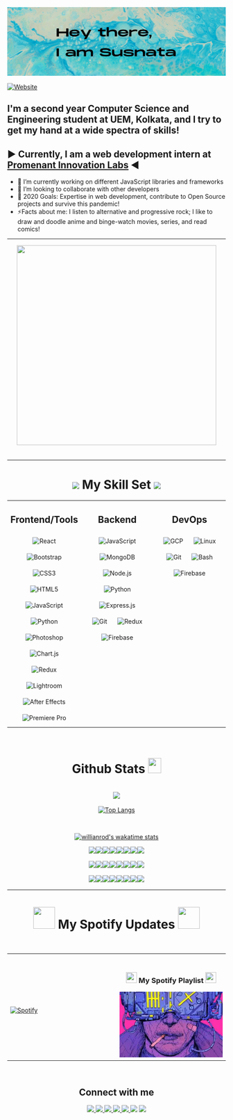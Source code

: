 <img src="github header.jpg">



[![Website](https://img.shields.io/website?label=Portfolio&style=for-the-badge&url=https%3A%2F%2Fsusnatagoswami.netlify.app/)](https://susnatagoswami.netlify.app/)

## I'm a second year Computer Science and Engineering student at UEM, Kolkata, and I try to get my hand at a wide spectra of skills!  

## ▶ Currently, I am a web development intern at [Promenant Innovation Labs](https://promenant.com/) ◀

- 🔭 I’m currently working on different JavaScript libraries and frameworks
- 🚀 I’m looking to collaborate with other developers
- 🥅 2020 Goals: Expertise in web development, contribute to Open Source projects and survive this pandemic!
- ⚡Facts about me: I listen to alternative and progressive rock; I like to draw and doodle anime and binge-watch movies, series, and read comics!


---
<div align="center">
<a href="https://drive.google.com/file/d/1yjVkJy7Ac5OdQ7HkYOkwAlGA8PTPiLk1/view?usp=sharing"> <img src="https://media.giphy.com/media/Sqlj82Xy4eZKSU9iVM/giphy.gif" width="460px" height="460px" target="_blank"></a>
</div>
<br />

---
 <div align="center">
 <h1> <b> <img src="https://media.giphy.com/media/2Ygy0khwewLgMSYM0t/giphy.gif" height="30px" width-"30px"> My Skill Set
 <img src="https://media.giphy.com/media/2Ygy0khwewLgMSYM0t/giphy.gif" height="30px" width-"30px"> </b> </h1>
  <div>
<table><tr>
 <td valign="top" width="33%">
 
<div align="center">
 <h2> <b> Frontend/Tools </b> </h2>
 </div>
<div align="center">  
<img style="margin: 10px" src="https://profilinator.rishav.dev/skills-assets/react-original-wordmark.svg" alt="React" height="50" />  
<img style="margin: 10px" src="https://profilinator.rishav.dev/skills-assets/bootstrap-plain.svg" alt="Bootstrap" height="50" />  
<img style="margin: 10px" src="https://profilinator.rishav.dev/skills-assets/css3-original-wordmark.svg" alt="CSS3" height="50" />  
<img style="margin: 10px" src="https://profilinator.rishav.dev/skills-assets/html5-original-wordmark.svg" alt="HTML5" height="50" />  
<img style="margin: 10px" src="https://profilinator.rishav.dev/skills-assets/javascript-original.svg" alt="JavaScript" height="50" />  
<img style="margin: 10px" src="https://profilinator.rishav.dev/skills-assets/python-original.svg" alt="Python" height="50" />  
<img style="margin: 10px" src="https://profilinator.rishav.dev/skills-assets/photoshop-plain.svg" alt="Photoshop" height="50" />  
<img style="margin: 10px" src="https://profilinator.rishav.dev/skills-assets/logo-title.svg" alt="Chart.js" height="50" />  
<img style="margin: 10px" src="https://profilinator.rishav.dev/skills-assets/redux-original.svg" alt="Redux" height="50" />    
<img style="margin: 10px" src="https://profilinator.rishav.dev/skills-assets/lightroom.png" alt="Lightroom" height="50" />  
<img style="margin: 10px" src="https://profilinator.rishav.dev/skills-assets/aftereffects.png" alt="After Effects" height="50" />  
<img style="margin: 10px" src="https://profilinator.rishav.dev/skills-assets/adobepremierepro.png" alt="Premiere Pro" height="50" />  
</div></td><td valign="top" width="33%">

<div align="center">
 <h2> <b>Backend</b> </h2>
 </div>
<div align="center">  
<div align="center">  
<img style="margin: 10px" src="https://profilinator.rishav.dev/skills-assets/javascript-original.svg" alt="JavaScript" height="50" />  
<img style="margin: 10px" src="https://profilinator.rishav.dev/skills-assets/mongodb-original-wordmark.svg" alt="MongoDB" height="50" />  
<img style="margin: 10px" src="https://profilinator.rishav.dev/skills-assets/nodejs-original-wordmark.svg" alt="Node.js" height="50" />  
<img style="margin: 10px" src="https://profilinator.rishav.dev/skills-assets/python-original.svg" alt="Python" height="50" />  
<img style="margin: 10px" src="https://profilinator.rishav.dev/skills-assets/express-original-wordmark.svg" alt="Express.js" height="50" />  
<img style="margin: 10px" src="https://profilinator.rishav.dev/skills-assets/git-scm-icon.svg" alt="Git" height="50" />  
<img style="margin: 10px" src="https://profilinator.rishav.dev/skills-assets/redux-original.svg" alt="Redux" height="50" />  
<img style="margin: 10px" src="https://profilinator.rishav.dev/skills-assets/firebase.png" alt="Firebase" height="50" />  
</div></td><td valign="top" width="33%">

<div align="center">
 <h2> <b> DevOps </b> </h2>
 </div>
<div align="center">  

<img style="margin: 10px" src="https://profilinator.rishav.dev/skills-assets/google_cloud-icon.svg" alt="GCP" height="50" />  
<img style="margin: 10px" src="https://profilinator.rishav.dev/skills-assets/linux-original.svg" alt="Linux" height="50" />  
<img style="margin: 10px" src="https://profilinator.rishav.dev/skills-assets/git-scm-icon.svg" alt="Git" height="50" />  
<img style="margin: 10px" src="https://profilinator.rishav.dev/skills-assets/gnu_bash-icon.svg" alt="Bash" height="50" />  
<img style="margin: 10px" src="https://profilinator.rishav.dev/skills-assets/firebase.png" alt="Firebase" height="50" />  
</div></td></tr></table>  

<br/>  









<h1> <b>Github Stats <img src="https://media.giphy.com/media/cj87CxfRtrUifF3Ryk/giphy.gif" width="30px" height="35px"></b> </h1>
 



<br />


<!-- stats A++ -->

<img src="https://github-readme-stats-mu-dusky.vercel.app/api?username=proghead00&show_icons=true&theme=highcontrast&count_private=true&include_all_commits=true" />

<!--NEW top lang
<a href="https://github.com/proghead00/proghead00">
  <img align="center" src="https://github-readme-stats-mu-dusky.vercel.app/api/top-langs/?username=proghead00&title_color=ffffff&text_color=c9cacc&icon_color=2bbc8a&bg_color=1d1f21" />
</a>-->


<!--<a href="https://gitstats.me/proghead00">
  <img align="center" src="https://github-readme-stats-mu-dusky.vercel.app/api/top-langs/?username=proghead00&layout=compact&langs_count=8&theme=great-gatsby&line_height=27" />
</a>
-->




<br>

 [![Top Langs](https://github-readme-stats-mu-dusky.vercel.app/api/top-langs/?username=proghead00&layout=compact&langs_count=8&theme=great-gatsby)](https://gitstats.me/proghead00) 

<br >



[![willianrod's wakatime stats](https://github-readme-stats.vercel.app/api/wakatime?username=proghead00&theme=chartreuse-dark)](https://wakatime.com/@proghead00)


[![](https://sourcerer.io/fame/proghead00/proghead00/Aiden-AI-News-App/images/0)](https://sourcerer.io/fame/proghead00/proghead00/Aiden-AI-News-App/links/0)[![](https://sourcerer.io/fame/proghead00/proghead00/Aiden-AI-News-App/images/1)](https://sourcerer.io/fame/proghead00/proghead00/Aiden-AI-News-App/links/1)[![](https://sourcerer.io/fame/proghead00/proghead00/Aiden-AI-News-App/images/2)](https://sourcerer.io/fame/proghead00/proghead00/Aiden-AI-News-App/links/2)[![](https://sourcerer.io/fame/proghead00/proghead00/Aiden-AI-News-App/images/3)](https://sourcerer.io/fame/proghead00/proghead00/Aiden-AI-News-App/links/3)[![](https://sourcerer.io/fame/proghead00/proghead00/Aiden-AI-News-App/images/4)](https://sourcerer.io/fame/proghead00/proghead00/Aiden-AI-News-App/links/4)[![](https://sourcerer.io/fame/proghead00/proghead00/Aiden-AI-News-App/images/5)](https://sourcerer.io/fame/proghead00/proghead00/Aiden-AI-News-App/links/5)[![](https://sourcerer.io/fame/proghead00/proghead00/Aiden-AI-News-App/images/6)](https://sourcerer.io/fame/proghead00/proghead00/Aiden-AI-News-App/links/6)[![](https://sourcerer.io/fame/proghead00/proghead00/Aiden-AI-News-App/images/7)](https://sourcerer.io/fame/proghead00/proghead00/Aiden-AI-News-App/links/7)



[![](https://sourcerer.io/fame/proghead00/proghead00/Amazon-Rebuild-Full-E-Commerce/images/0)](https://sourcerer.io/fame/proghead00/proghead00/Amazon-Rebuild-Full-E-Commerce/links/0)[![](https://sourcerer.io/fame/proghead00/proghead00/Amazon-Rebuild-Full-E-Commerce/images/1)](https://sourcerer.io/fame/proghead00/proghead00/Amazon-Rebuild-Full-E-Commerce/links/1)[![](https://sourcerer.io/fame/proghead00/proghead00/Amazon-Rebuild-Full-E-Commerce/images/2)](https://sourcerer.io/fame/proghead00/proghead00/Amazon-Rebuild-Full-E-Commerce/links/2)[![](https://sourcerer.io/fame/proghead00/proghead00/Amazon-Rebuild-Full-E-Commerce/images/3)](https://sourcerer.io/fame/proghead00/proghead00/Amazon-Rebuild-Full-E-Commerce/links/3)[![](https://sourcerer.io/fame/proghead00/proghead00/Amazon-Rebuild-Full-E-Commerce/images/4)](https://sourcerer.io/fame/proghead00/proghead00/Amazon-Rebuild-Full-E-Commerce/links/4)[![](https://sourcerer.io/fame/proghead00/proghead00/Amazon-Rebuild-Full-E-Commerce/images/5)](https://sourcerer.io/fame/proghead00/proghead00/Amazon-Rebuild-Full-E-Commerce/links/5)[![](https://sourcerer.io/fame/proghead00/proghead00/Amazon-Rebuild-Full-E-Commerce/images/6)](https://sourcerer.io/fame/proghead00/proghead00/Amazon-Rebuild-Full-E-Commerce/links/6)[![](https://sourcerer.io/fame/proghead00/proghead00/Amazon-Rebuild-Full-E-Commerce/images/7)](https://sourcerer.io/fame/proghead00/proghead00/Amazon-Rebuild-Full-E-Commerce/links/7)



[![](https://sourcerer.io/fame/proghead00/proghead00/A-Star-Pathfinding-Algorithm/images/0)](https://sourcerer.io/fame/proghead00/proghead00/A-Star-Pathfinding-Algorithm/links/0)[![](https://sourcerer.io/fame/proghead00/proghead00/A-Star-Pathfinding-Algorithm/images/1)](https://sourcerer.io/fame/proghead00/proghead00/A-Star-Pathfinding-Algorithm/links/1)[![](https://sourcerer.io/fame/proghead00/proghead00/A-Star-Pathfinding-Algorithm/images/2)](https://sourcerer.io/fame/proghead00/proghead00/A-Star-Pathfinding-Algorithm/links/2)[![](https://sourcerer.io/fame/proghead00/proghead00/A-Star-Pathfinding-Algorithm/images/3)](https://sourcerer.io/fame/proghead00/proghead00/A-Star-Pathfinding-Algorithm/links/3)[![](https://sourcerer.io/fame/proghead00/proghead00/A-Star-Pathfinding-Algorithm/images/4)](https://sourcerer.io/fame/proghead00/proghead00/A-Star-Pathfinding-Algorithm/links/4)[![](https://sourcerer.io/fame/proghead00/proghead00/A-Star-Pathfinding-Algorithm/images/5)](https://sourcerer.io/fame/proghead00/proghead00/A-Star-Pathfinding-Algorithm/links/5)[![](https://sourcerer.io/fame/proghead00/proghead00/A-Star-Pathfinding-Algorithm/images/6)](https://sourcerer.io/fame/proghead00/proghead00/A-Star-Pathfinding-Algorithm/links/6)[![](https://sourcerer.io/fame/proghead00/proghead00/A-Star-Pathfinding-Algorithm/images/7)](https://sourcerer.io/fame/proghead00/proghead00/A-Star-Pathfinding-Algorithm/links/7)


<!--<img align="left" src="https://wakatime.com/share/@proghead00/a546c838-8700-4647-82cc-20c9d5b32e4f.svg" height="300">
<img  src="https://wakatime.com/share/@proghead00/e416327c-3c38-4385-a76a-07ed1fee6be9.svg" height="300">-->




  <hr>


<div align="center">

<h1> <b>  <img src="https://media.giphy.com/media/WtbU2qnifsVsPhH5Yp/giphy.gif" width="50px" height="50px">  My Spotify Updates 
  <img src="https://media.giphy.com/media/WtbU2qnifsVsPhH5Yp/giphy.gif" width="50px" height="50px"> </b> </h1>
 </div>
<br>

 <table width="100%"> 
  <tr>
  <td width="50%">

&nbsp; <br> [![Spotify](https://novatorem-eta-seven.vercel.app/api/spotify)](https://open.spotify.com/user/21kwh562lf32fbf4b663xkfbq)

  </td>
  <td width="50%">

<br>

<div align="center">
 <h3> <b> <img src="https://media.giphy.com/media/G4iV49Rz2iDNlxJwfx/giphy.gif" height="25px" width="25px"> My Spotify Playlist <img src="https://media.giphy.com/media/G4iV49Rz2iDNlxJwfx/giphy.gif" height="25px" width="25px"></b> </h3>
<a href="https://open.spotify.com/playlist/1EtpOzSuCXq0m15xZfWAie?si=2d6KNu5hTmu4YZejjWrKCQ">
<img src="/images.jpg" >
</a>
</div>
  </td>
  </table>



<br>



 
 

## Connect with me  
<div align="center">

  <a href="https://twitter.com/susnatoww" target="_blank" >
  <img width="50px" src="https://cdn.jsdelivr.net/npm/simple-icons@v3/icons/twitter.svg" />
</a> 
  <a href="https://www.linkedin.com/in/susnatoww/" target="_blank" >
  <img width="50px" src="https://cdn.jsdelivr.net/npm/simple-icons@v3/icons/linkedin.svg" />
</a> 
  <a href="https://www.facebook.com/susnata01" target="_blank">
  <img  width="50px" src="https://cdn.jsdelivr.net/npm/simple-icons@v3/icons/facebook.svg" />
</a>

<a href="https://instagram.com/susnatoww" target="_blank" >
  <img  width="50px" src="https://cdn.jsdelivr.net/npm/simple-icons@v3/icons/instagram.svg" />
</a>                                                                                    
  <a href="https://dev.to/proghead00" target="_blank" >
  <img width="50px" src="https://cdn.jsdelivr.net/npm/simple-icons@v3/icons/dev-dot-to.svg" />
</a>
 
   <a href="https://codepen.com/susnatoww" target="_blank" style="text-decoration:none;">
  <img  width="50px" src="https://cdn.jsdelivr.net/npm/simple-icons@v3/icons/codepen.svg" />
</a>
 


  <a href="https://medium.com/@proghead00" target="_blank">
  <img  width="50px" src="https://cdn.jsdelivr.net/npm/simple-icons@v3/icons/medium.svg" />
</a>
</div> 


